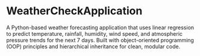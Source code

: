 # WeatherCheckApplication
A Python-based weather forecasting application that uses linear regression to predict temperature, rainfall, humidity, wind speed, and atmospheric pressure trends for the next 7 days. Built with object-oriented programming (OOP) principles and hierarchical inheritance for clean, modular code.
